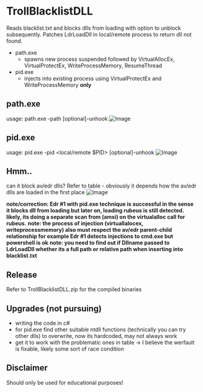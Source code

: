 # TrollBlacklistDLL
Reads blacklist.txt and blocks dlls from loading with option to unblock subsequently. Patches LdrLoadDll in local/remote process to return dll not found.
- path.exe
  - spawns new process suspended followed by VirtualAllocEx, VirtualProtectEx, WriteProcessMemory, ResumeThread
- pid.exe
  - injects into existing process using VirtualProtectEx and WriteProcessMemory **only**

  
## path.exe
usage: path.exe -path <path to file> [optional]-unhook <time in seconds>
![Image](https://github.com/user-attachments/assets/c90a01cc-85a5-4f53-a596-f773d6834d04)

## pid.exe
usage: pid.exe -pid <local/remote $PID> [optional]-unhook <time in seconds>
![Image](https://github.com/user-attachments/assets/da0cd08e-7260-4cef-9dc4-137622076cab)


## Hmm.. 
can it block av/edr dlls? Refer to table - obviously it depends how the av/edr dlls are loaded in the first place
![Image](https://github.com/user-attachments/assets/c14502a4-2833-43a6-8f82-2f66fdfdbc2b)

**note/correction: Edr #1 with pid.exe technique is successful in the sense it blocks dll from loading but later on, loading rubeus is still detected. likely, its doing a separate scan from (amsi) on the virtualalloc call for rubeus.**
**note: the process of injection (virtuallalocex, writeprocessmemory) also must respect the av/edr parent-child relationship for example Edr #1 detects injections to cmd.exe but powershell is ok**
**note: you need to find out if Dllname passed to LdrLoadDll whether its a full path or relative path when inserting into blacklist.txt**

## Release
Refer to TrollBlacklistDLL.zip for the compiled binaries

## Upgrades (not pursuing)
- writing the code in c#
- for pid.exe find other suitable ntdll functions (technically you can try other dlls) to overwrite, now its hardcoded, may not always work
- get it to work with the problematic ones in table -> I believe the werfault is fixable, likely some sort of race condition   

## Disclaimer
Should only be used for educational purposes!

